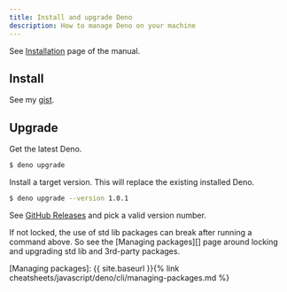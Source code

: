 ```yaml
---
title: Install and upgrade Deno
description: How to manage Deno on your machine
---
```


See [Installation](https://deno.land/manual/getting_started/installation) page of the manual.


## Install

See my [gist](https://gist.github.com/MichaelCurrin/685279c5536d26cf59daa2f91fd26bbd).


## Upgrade

Get the latest Deno.

```sh
$ deno upgrade
```

Install a target version. This will replace the existing installed Deno.

```sh
$ deno upgrade --version 1.0.1
```

See [GitHub Releases](https://github.com/denoland/deno/releases) and pick a valid version number.


If not locked, the use of std lib packages can break after running a command above. So see the [Managing packages][] page around locking and upgrading std lib and 3rd-party packages.

[Managing packages]: {{ site.baseurl }}{% link cheatsheets/javascript/deno/cli/managing-packages.md %}
